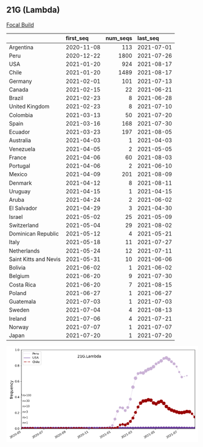 

## 21G (Lambda)
[Focal Build](https://nextstrain.org/groups/neherlab/ncov/21G.Lambda)

|                       | first_seq   |   num_seqs | last_seq   |
|:----------------------|:------------|-----------:|:-----------|
| Argentina             | 2020-11-08  |        113 | 2021-07-01 |
| Peru                  | 2020-12-22  |       1800 | 2021-07-26 |
| USA                   | 2021-01-20  |        924 | 2021-08-17 |
| Chile                 | 2021-01-20  |       1489 | 2021-08-17 |
| Germany               | 2021-02-01  |        101 | 2021-07-13 |
| Canada                | 2021-02-15  |         22 | 2021-06-21 |
| Brazil                | 2021-02-23  |          8 | 2021-06-28 |
| United Kingdom        | 2021-02-23  |          8 | 2021-07-10 |
| Colombia              | 2021-03-13  |         50 | 2021-07-20 |
| Spain                 | 2021-03-16  |        168 | 2021-07-30 |
| Ecuador               | 2021-03-23  |        197 | 2021-08-05 |
| Australia             | 2021-04-03  |          1 | 2021-04-03 |
| Venezuela             | 2021-04-05  |          2 | 2021-05-05 |
| France                | 2021-04-06  |         60 | 2021-08-03 |
| Portugal              | 2021-04-06  |          2 | 2021-06-10 |
| Mexico                | 2021-04-09  |        201 | 2021-08-09 |
| Denmark               | 2021-04-12  |          8 | 2021-08-11 |
| Uruguay               | 2021-04-15  |          1 | 2021-04-15 |
| Aruba                 | 2021-04-24  |          2 | 2021-06-02 |
| El Salvador           | 2021-04-29  |          3 | 2021-04-30 |
| Israel                | 2021-05-02  |         25 | 2021-05-09 |
| Switzerland           | 2021-05-04  |         29 | 2021-08-02 |
| Dominican Republic    | 2021-05-12  |          4 | 2021-05-21 |
| Italy                 | 2021-05-18  |         11 | 2021-07-27 |
| Netherlands           | 2021-05-24  |         12 | 2021-07-11 |
| Saint Kitts and Nevis | 2021-05-31  |         10 | 2021-06-06 |
| Bolivia               | 2021-06-02  |          1 | 2021-06-02 |
| Belgium               | 2021-06-20  |          9 | 2021-07-30 |
| Costa Rica            | 2021-06-20  |          7 | 2021-08-15 |
| Poland                | 2021-06-27  |          1 | 2021-06-27 |
| Guatemala             | 2021-07-03  |          1 | 2021-07-03 |
| Sweden                | 2021-07-04  |          4 | 2021-08-13 |
| Ireland               | 2021-07-06  |          4 | 2021-07-21 |
| Norway                | 2021-07-07  |          1 | 2021-07-07 |
| Japan                 | 2021-07-20  |          1 | 2021-07-20 |

![Overall trends 21G.Lambda](/overall_trends_figures/overall_trends_21G.Lambda.png)
